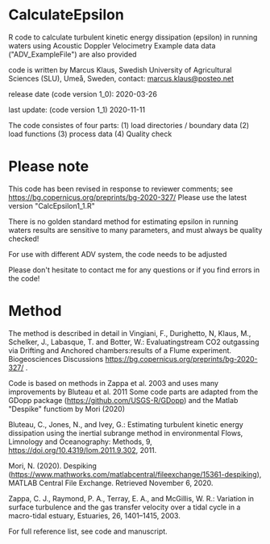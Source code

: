 # CalculateEpsilon
R code to calculate turbulent kinetic energy dissipation (epsilon) in running waters using Acoustic Doppler Velocimetry
Example data data ("ADV_ExampleFile") are also provided

code is written by Marcus Klaus, Swedish University of Agricultural Sciences (SLU), Umeå, Sweden, 
contact: marcus.klaus@posteo.net

release date (code version 1_0): 2020-03-26

last update: (code version 1_1) 2020-11-11

The code consistes of four parts: 
(1) load directories / boundary data
(2) load functions
(3) process data
(4) Quality check

# Please note
This code has been revised in response to reviewer comments; see https://bg.copernicus.org/preprints/bg-2020-327/ 
Please use the latest version "CalcEpsilon1_1.R"

There is no golden standard method for estimating epsilon in running waters
results are sensitive to many parameters, and must always be quality checked!

For use with different ADV system, the code needs to be adjusted

Please don't hesitate to contact me for any questions or if you find errors in the code!

# Method
The method is described in detail in 
Vingiani, F., Durighetto, N, Klaus, M., Schelker, J., Labasque, T. and Botter, W.: Evaluatingstream CO2 
outgassing via Drifting and Anchored chambers:results of a Flume experiment. Biogeosciences Discussions https://bg.copernicus.org/preprints/bg-2020-327/ .
 
Code is based on methods in Zappa et al. 2003 and uses many improvements by Bluteau et al. 2011
Some code parts are adapted from the GDopp package (https://github.com/USGS-R/GDopp) and the Matlab "Despike" functiom by Mori (2020)

Bluteau, C., Jones, N., and Ivey, G.: Estimating turbulent kinetic energy dissipation using the inertial subrange method in environmental Flows, Limnology and Oceanography: Methods, 9, https://doi.org/10.4319/lom.2011.9.302, 2011.

Mori, N. (2020). Despiking (https://www.mathworks.com/matlabcentral/fileexchange/15361-despiking), MATLAB Central File Exchange. Retrieved November 6, 2020.

Zappa, C. J., Raymond, P. A., Terray, E. A., and McGillis, W. R.: Variation in surface turbulence and the gas transfer velocity over a tidal cycle in a macro-tidal estuary, Estuaries, 26, 1401–1415, 2003.

For full reference list, see code and manuscript.


